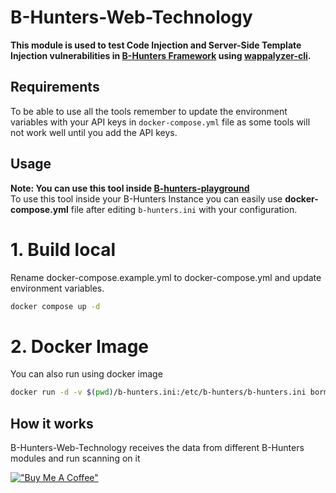 # B-Hunters-Web-Technology

**This module is used to test Code Injection and Server-Side Template Injection vulnerabilities in [B-Hunters Framework](https://github.com/B-Hunters/B-Hunters) using [wappalyzer-cli](https://github.com/gokulapap/wappalyzer-cli).**


## Requirements

To be able to use all the tools remember to update the environment variables with your API keys in `docker-compose.yml` file as some tools will not work well until you add the API keys.

## Usage 

**Note: You can use this tool inside [B-hunters-playground](https://github.com/B-Hunters/B-Hunters-playground)**   
To use this tool inside your B-Hunters Instance you can easily use **docker-compose.yml** file after editing `b-hunters.ini` with your configuration.

# 1. **Build local**
Rename docker-compose.example.yml to docker-compose.yml and update environment variables.

```bash
docker compose up -d
```

# 2. **Docker Image**
You can also run using docker image
```bash
docker run -d -v $(pwd)/b-hunters.ini:/etc/b-hunters/b-hunters.ini bormaa/b-hunters-web-technology:v1.0
```

## How it works

B-Hunters-Web-Technology receives the data from different B-Hunters modules and run scanning on it   

[!["Buy Me A Coffee"](https://www.buymeacoffee.com/assets/img/custom_images/orange_img.png)](https://www.buymeacoffee.com/bormaa)
